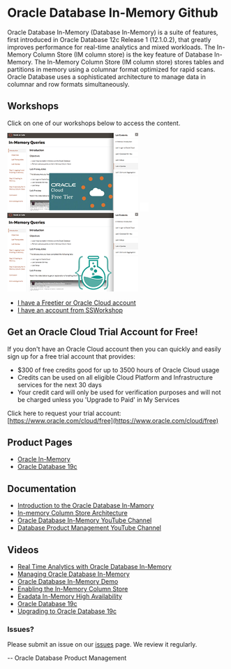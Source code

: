 # Oracle Database In-Memory Github


Oracle Database In-Memory (Database In-Memory) is a suite of features, first introduced in Oracle Database 12c Release 1 (12.1.0.2), that greatly improves performance for real-time analytics and mixed workloads. The In-Memory Column Store (IM column store) is the key feature of Database In-Memory. The In-Memory Column Store (IM column store) stores tables and partitions in memory using a columnar format optimized for rapid scans. Oracle Database uses a sophisticated architecture to manage data in columnar and row formats simultaneously. 

## Workshops
Click on one of our workshops below to access the content.

[![](./images/screenshot-freetier.png)](https://oracle.github.io/learning-library/data-management-library/database/in-memory/freetier/index.html)  ![](./images/transparent.png " ")  [![](./images/screenshot-ssworkshop.png)](https://oracle.github.io/learning-library/data-management-library/database/in-memory/ssworkshop/index.html)


- [I have a Freetier or Oracle Cloud account](https://oracle.github.io/learning-library/data-management-library/database/in-memory/freetier/index.html)
- [I have an account from SSWorkshop](https://oracle.github.io/learning-library/data-management-library/database/in-memory/ssworkshop/index.html)


## Get an Oracle Cloud Trial Account for Free!
If you don't have an Oracle Cloud account then you can quickly and easily sign up for a free trial account that provides:
- $300 of free credits good for up to 3500 hours of Oracle Cloud usage
- Credits can be used on all eligible Cloud Platform and Infrastructure services for the next 30 days
- Your credit card will only be used for verification purposes and will not be charged unless you 'Upgrade to Paid' in My Services

Click here to request your trial account: [https://www.oracle.com/cloud/free](https://www.oracle.com/cloud/free)


## Product Pages
- [Oracle In-Memory](https://www.oracle.com/database/technologies/in-memory.html)
- [Oracle Database 19c](https://www.oracle.com/database/)

## Documentation
- [Introduction to the Oracle Database In-Mamory](https://docs.oracle.com/en/database/oracle/oracle-database/19/inmem/intro-to-in-memory-column-store.html#GUID-BFA53515-7643-41E5-A296-654AB4A9F9E7)
- [In-memory Column Store Architecture](https://docs.oracle.com/en/database/oracle/oracle-database/19/inmem/in-memory-column-store-architecture.html#GUID-EEA265EE-8FBA-4457-8C3F-315B9EEA2224)
- [Oracle Database In-Memory YouTube Channel](https://www.youtube.com/channel/UCSYHgTG68nrHa5aTGfFH4pA)
- [Database Product Management YouTube Channel](https://www.youtube.com/channel/UCr6mzwq_gcdsefQWBI72wIQ)

## Videos
- [Real Time Analytics with Oracle Database In-Memory](https://www.youtube.com/watch?v=eToO3PRIs8k)
- [Managing Oracle Database In-Memory](https://www.youtube.com/watch?v=IZ7UMoQxtLo)
- [Oracle Database In-Memory Demo](https://www.youtube.com/watch?v=mF-h26iKTYY)
- [Enabling the In-Memory Column Store](https://www.youtube.com/watch?v=dZ9cnIL6KKw)
- [Exadata In-Memory High Availability](https://www.youtube.com/watch?v=j3n5ZjUvcD0)
- [Oracle Database 19c](https://www.youtube.com/watch?v=EVPNyL2vAVI)
- [Upgrading to Oracle Database 19c](https://www.youtube.com/watch?v=lOzL5irmuJo)

### Issues?
Please submit an issue on our [issues](https://github.com/oracle/learning-library/issues) page.  We review it regularly.

-- Oracle Database Product Management
